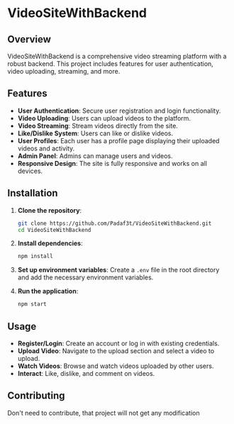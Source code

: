 # VideoSiteWithBackend

## Overview

VideoSiteWithBackend is a comprehensive video streaming platform with a robust backend. This project includes features for user authentication, video uploading, streaming, and more.

## Features

- **User Authentication**: Secure user registration and login functionality.
- **Video Uploading**: Users can upload videos to the platform.
- **Video Streaming**: Stream videos directly from the site.
- **Like/Dislike System**: Users can like or dislike videos.
- **User Profiles**: Each user has a profile page displaying their uploaded videos and activity.
- **Admin Panel**: Admins can manage users and videos.
- **Responsive Design**: The site is fully responsive and works on all devices.

## Installation

1. **Clone the repository**:
    ```bash
    git clone https://github.com/Padaf3t/VideoSiteWithBackend.git
    cd VideoSiteWithBackend
    ```

2. **Install dependencies**:
    ```bash
    npm install
    ```

3. **Set up environment variables**:
    Create a `.env` file in the root directory and add the necessary environment variables.

4. **Run the application**:
    ```bash
    npm start
    ```

## Usage

- **Register/Login**: Create an account or log in with existing credentials.
- **Upload Video**: Navigate to the upload section and select a video to upload.
- **Watch Videos**: Browse and watch videos uploaded by other users.
- **Interact**: Like, dislike, and comment on videos.

## Contributing

Don't need to contribute, that project will not get any modification

